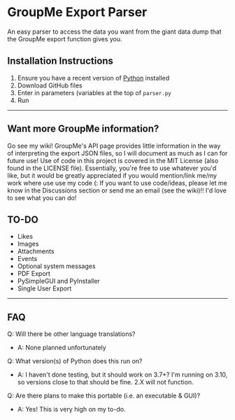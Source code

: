 # GroupMe Export Parser
 An easy parser to access the data you want from the giant data dump that the GroupMe export function gives you.

## Installation Instructions
1. Ensure you have a recent version of [Python](https://python.org) installed
2. Download GitHub files
3. Enter in parameters (variables at the top of `parser.py`
4. Run

***

## Want more GroupMe information?

Go see my wiki! GroupMe's API page provides little information in the way of interpreting the export JSON files, so I will document as much as I can for future use! Use of code in this project is covered in the MIT License (also found in the LICENSE file). Essentially, you're free to use whatever you'd like, but it would be greatly appreciated if you would mention/link me/my work where use use my code (:  If you want to use code/ideas, please let me know in the Discussions section or send me an email (see the wiki)!! I'd love to see what you can do!


## TO-DO

- Likes
- Images
- Attachments
- Events
- Optional system messages
- PDF Export
- PySimpleGUI and PyInstaller
- Single User Export

***

## FAQ

Q: Will there be other language translations? 

- A: None planned unfortunately

Q: What version(s) of Python does this run on?

- A: I haven't done testing, but it should work on 3.7+? I'm running on 3.10, so versions close to that should be fine. 2.X will not function.

Q: Are there plans to make this portable (i.e. an executable & GUI)?

- A: Yes! This is very high on my to-do. 
